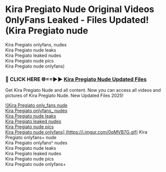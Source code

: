 # Kira Pregiato Nude Original Videos 0nlyFans Leaked - Files Updated! (Kira Pregiato nude<br>

Kira Pregiato onlyfans, nudes<br>
Kira Pregiato nude leaks<br>
Kira Pregiato leaked nudes<br>
Kira Pregiato nude pics<br>
Kira Pregiato nude onlyfans)

<h3>🔴 CLICK HERE 🌐==►► <a href="https://tinyurl.com/leaks-videos" rel="nofollow">Kira Pregiato Nude Updated Files</a></h3>

Get Kira Pregiato Nude and all content. Now you can access all videos and pictures of Kira Pregiato Nude. New Updated Files 2025!

[![Kira Pregiato only_fans nude<br>
Kira Pregiato onlyfans_ nudes<br>
Kira Pregiato nude leaks<br>
Kira Pregiato leaked nudes<br>
Kira Pregiato nude pics<br>
Kira Pregiato nude onlyfans]
(https://i.imgur.com/0qMVB7G.gif)](https://tinyurl.com/leaks-videos)
Kira Pregiato onlyfans+ nude<br>
Kira Pregiato onlyfans^ nudes<br>
Kira Pregiato nude leaks<br>
Kira Pregiato leaked nudes<br>
Kira Pregiato nude pics<br>
Kira Pregiato nude onlyfans+
